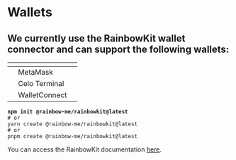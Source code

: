 # Wallets

## We currently use the RainbowKit wallet connector and can support the following wallets:

<table data-view="cards"><thead><tr><th></th><th></th><th></th></tr></thead><tbody><tr><td></td><td>MetaMask</td><td></td></tr><tr><td></td><td>Celo Terminal</td><td></td></tr><tr><td></td><td>WalletConnect</td><td></td></tr></tbody></table>

<pre><code><strong>npm init @rainbow-me/rainbowkit@latest
</strong># or
yarn create @rainbow-me/rainbowkit@latest
# or
pnpm create @rainbow-me/rainbowkit@latest
</code></pre>

You can access the RainbowKit documentation [here](https://www.rainbowkit.com/docs/introduction).
